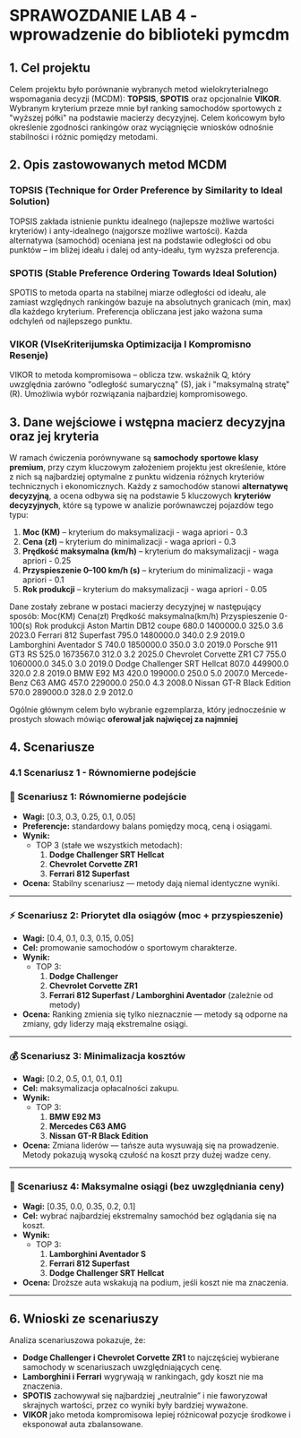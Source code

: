 # SPRAWOZDANIE LAB 4 - wprowadzenie do biblioteki pymcdm 

## 1. Cel projektu 
Celem projektu było porównanie wybranych metod wielokryterialnego wspomagania decyzji (MCDM): **TOPSIS**, **SPOTIS** oraz opcjonalnie **VIKOR**. Wybranym kryterium przeze mnie był ranking samochodów sportowych z "wyższej półki" na podstawie macierzy decyzyjnej. Celem końcowym było określenie zgodności rankingów oraz wyciągnięcie wniosków odnośnie stabilności i różnic pomiędzy metodami.

## 2. Opis zastowowanych metod MCDM

### TOPSIS (Technique for Order Preference by Similarity to Ideal Solution)
TOPSIS zakłada istnienie punktu idealnego (najlepsze możliwe wartości kryteriów) i anty-idealnego (najgorsze możliwe wartości). Każda alternatywa (samochód) oceniana jest na podstawie odległości od obu punktów – im bliżej ideału i dalej od anty-ideału, tym wyższa preferencja.

### SPOTIS (Stable Preference Ordering Towards Ideal Solution)
SPOTIS to metoda oparta na stabilnej miarze odległości od ideału, ale zamiast względnych rankingów bazuje na absolutnych granicach (min, max) dla każdego kryterium. Preferencja obliczana jest jako ważona suma odchyleń od najlepszego punktu.

### VIKOR (VIseKriterijumska Optimizacija I Kompromisno Resenje)
VIKOR to metoda kompromisowa – oblicza tzw. wskaźnik Q, który uwzględnia zarówno "odległość sumaryczną" (S), jak i "maksymalną stratę" (R). Umożliwia wybór rozwiązania najbardziej kompromisowego.

## 3. Dane wejściowe i wstępna macierz decyzyjna oraz jej kryteria
W ramach ćwiczenia porównywane są **samochody sportowe klasy premium**, przy czym kluczowym założeniem projektu jest określenie, które z nich są najbardziej optymalne z punktu widzenia różnych kryteriów technicznych i ekonomicznych. Każdy z samochodów stanowi **alternatywę decyzyjną**, a ocena odbywa się na podstawie 5 kluczowych **kryteriów decyzyjnych**, które są typowe w analizie porównawczej pojazdów tego typu:

1. **Moc (KM)** – kryterium do maksymalizacji - waga apriori - 0.3
2. **Cena (zł)** – kryterium do minimalizacji - waga apriori - 0.3
3. **Prędkość maksymalna (km/h)** – kryterium do maksymalizacji - waga apriori - 0.25    
4. **Przyspieszenie 0–100 km/h (s)** – kryterium do minimalizacji - waga apriori - 0.1
5. **Rok produkcji** – kryterium do maksymalizacji - waga apriori - 0.05

Dane zostały zebrane w postaci macierzy decyzyjnej w następujący sposób:
                                Moc(KM)   Cena(zł)  Prędkość maksymalna(km/h)  Przyspieszenie 0-100(s)  Rok produkcji
Aston Martin DB12 coupe         680.0     1400000.0                      325.0                      3.6         2023.0
Ferrari 812 Superfast           795.0     1480000.0                      340.0                      2.9         2019.0
Lamborghini Aventador S         740.0     1850000.0                      350.0                      3.0         2019.0
Porsche 911 GT3 RS              525.0     1673567.0                      312.0                      3.2         2025.0
Chevrolet Corvette ZR1 C7       755.0     1060000.0                      345.0                      3.0         2019.0
Dodge Challenger SRT Hellcat    807.0     449900.0                       320.0                      2.8         2019.0
BMW E92 M3                      420.0     199000.0                       250.0                      5.0         2007.0
Mercede-Benz C63 AMG            457.0     229000.0                       250.0                      4.3         2008.0
Nissan GT-R Black Edition       570.0     289000.0                       328.0                      2.9         2012.0

Ogólnie głównym celem było wybranie egzemplarza, który jednocześnie w prostych słowach mówiąc **oferował jak najwięcej za najmniej**

## 4. Scenariusze
### 4.1 Scenariusz 1 - Równomierne podejście
### 🎯 Scenariusz 1: Równomierne podejście
- **Wagi:** [0.3, 0.3, 0.25, 0.1, 0.05]
- **Preferencje:** standardowy balans pomiędzy mocą, ceną i osiągami.
- **Wynik:**  
  - TOP 3 (stałe we wszystkich metodach):  
    1. **Dodge Challenger SRT Hellcat**  
    2. **Chevrolet Corvette ZR1**  
    3. **Ferrari 812 Superfast**  
- **Ocena:** Stabilny scenariusz — metody dają niemal identyczne wyniki.

---

### ⚡ Scenariusz 2: Priorytet dla osiągów (moc + przyspieszenie)
- **Wagi:** [0.4, 0.1, 0.3, 0.15, 0.05]
- **Cel:** promowanie samochodów o sportowym charakterze.
- **Wynik:**  
  - TOP 3:
    1. **Dodge Challenger**  
    2. **Chevrolet Corvette ZR1**  
    3. **Ferrari 812 Superfast / Lamborghini Aventador** (zależnie od metody)  
- **Ocena:** Ranking zmienia się tylko nieznacznie — metody są odporne na zmiany, gdy liderzy mają ekstremalne osiągi.

---

### 💰 Scenariusz 3: Minimalizacja kosztów
- **Wagi:** [0.2, 0.5, 0.1, 0.1, 0.1]
- **Cel:** maksymalizacja opłacalności zakupu.
- **Wynik:**  
  - TOP 3:
    1. **BMW E92 M3**  
    2. **Mercedes C63 AMG**  
    3. **Nissan GT-R Black Edition**  
- **Ocena:** Zmiana liderów — tańsze auta wysuwają się na prowadzenie. Metody pokazują wysoką czułość na koszt przy dużej wadze ceny.

---

### 🚀 Scenariusz 4: Maksymalne osiągi (bez uwzględniania ceny)
- **Wagi:** [0.35, 0.0, 0.35, 0.2, 0.1]
- **Cel:** wybrać najbardziej ekstremalny samochód bez oglądania się na koszt.
- **Wynik:**
  - TOP 3:
    1. **Lamborghini Aventador S**  
    2. **Ferrari 812 Superfast**  
    3. **Dodge Challenger SRT Hellcat**  
- **Ocena:** Droższe auta wskakują na podium, jeśli koszt nie ma znaczenia.

---

## 6. Wnioski ze scenariuszy

Analiza scenariuszowa pokazuje, że:

- **Dodge Challenger i Chevrolet Corvette ZR1** to najczęściej wybierane samochody w scenariuszach uwzględniających cenę.
- **Lamborghini i Ferrari** wygrywają w rankingach, gdy koszt nie ma znaczenia.
- **SPOTIS** zachowywał się najbardziej „neutralnie” i nie faworyzował skrajnych wartości, przez co wyniki były bardziej wyważone.
- **VIKOR** jako metoda kompromisowa lepiej różnicował pozycje środkowe i eksponował auta zbalansowane.
